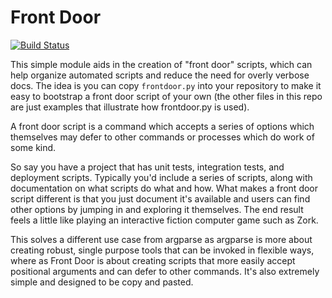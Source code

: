 # Front Door

[![Build Status](https://travis-ci.org/TimSimpson/frontdoor.svg?branch=mas)](https://travis-ci.org/TimSimpson/frontdoor)

This simple module aids in the creation of "front door" scripts, which can
help organize automated scripts and reduce the need for overly verbose docs.
The idea is you can copy `frontdoor.py` into your repository to make it easy
to bootstrap a front door script of your own (the other files in this repo are
just examples that illustrate how frontdoor.py is used).

A front door script is a command which accepts a series of options which
themselves may defer to other commands or processes which do work of some kind.

So say you have a project that has unit tests, integration tests, and
deployment scripts. Typically you'd include a series of scripts, along with
documentation on what scripts do what and how. What makes a front door script
different is that you just document it's available and users can find other
options by jumping in and exploring it themselves. The end result feels a
little like playing an interactive fiction computer game such as Zork.

This solves a different use case from argparse as argparse is more about
creating robust, single purpose tools that can be invoked in flexible ways,
where as Front Door is about creating scripts that more easily accept positional
arguments and can defer to other commands. It's also extremely simple and
designed to be copy and pasted.
